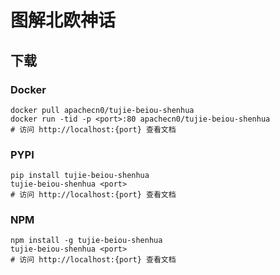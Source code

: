 # 图解北欧神话

## 下载

### Docker

```
docker pull apachecn0/tujie-beiou-shenhua
docker run -tid -p <port>:80 apachecn0/tujie-beiou-shenhua
# 访问 http://localhost:{port} 查看文档
```

### PYPI

```
pip install tujie-beiou-shenhua
tujie-beiou-shenhua <port>
# 访问 http://localhost:{port} 查看文档
```

### NPM

```
npm install -g tujie-beiou-shenhua
tujie-beiou-shenhua <port>
# 访问 http://localhost:{port} 查看文档
```